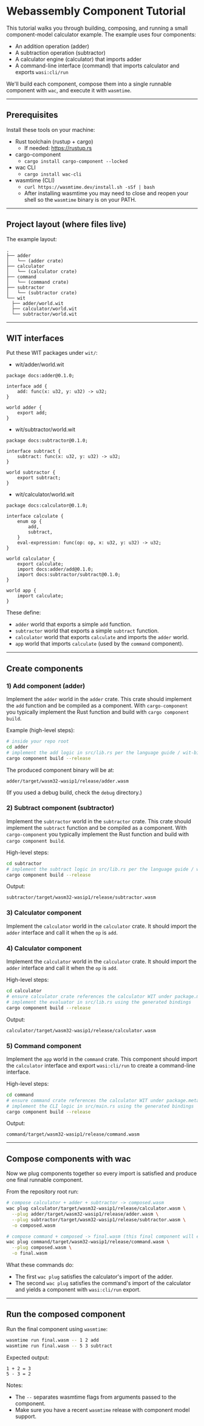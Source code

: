 # Webassembly Component Tutorial

This tutorial walks you through building, composing, and running a small component-model calculator example. The example uses four components:

- An addition operation (adder)
- A subtraction operation (subtractor)
- A calculator engine (calculator) that imports adder
- A command-line interface (command) that imports calculator and exports `wasi:cli/run`

We'll build each component, compose them into a single runnable component with `wac`, and execute it with `wasmtime`.

---

## Prerequisites

Install these tools on your machine:

- Rust toolchain (rustup + cargo)
  - If needed: https://rustup.rs
- cargo-component
  - `cargo install cargo-component --locked`
- wac CLI
  - `cargo install wac-cli`
- wasmtime (CLI)
  - `curl https://wasmtime.dev/install.sh -sSf | bash`
  - After installing wasmtime you may need to close and reopen your shell so the `wasmtime` binary is on your PATH.

---

## Project layout (where files live)

The example layout:

```
.
├── adder
│   └── (adder crate)
├── calculator
│   └── (calculator crate)
├── command
│   └── (command crate)
├── subtractor
│   └── (subtractor crate)
└── wit
  ├── adder/world.wit
  ├── calculator/world.wit
  └── subtractor/world.wit
```

---

## WIT interfaces

Put these WIT packages under `wit/`:

- wit/adder/world.wit
```wit
package docs:adder@0.1.0;

interface add {
    add: func(x: u32, y: u32) -> u32;
}

world adder {
    export add;
}
```

- wit/subtractor/world.wit
```wit
package docs:subtractor@0.1.0;

interface subtract {
    subtract: func(x: u32, y: u32) -> u32;
}

world subtractor {
    export subtract;
}
```

- wit/calculator/world.wit
```wit
package docs:calculator@0.1.0;

interface calculate {
    enum op {
        add,
        subtract,
    }
    eval-expression: func(op: op, x: u32, y: u32) -> u32;
}

world calculator {
    export calculate;
    import docs:adder/add@0.1.0;
    import docs:subtractor/subtract@0.1.0;
}

world app {
    import calculate;
}
```

These define:
- `adder` world that exports a simple `add` function.
- `subtractor` world that exports a simple `subtract` function.
- `calculator` world that exports `calculate` and imports the `adder` world.
- `app` world that imports `calculate` (used by the `command` component).

---

## Create components

### 1) Add component (adder)
Implement the `adder` world in the `adder` crate. This crate should implement the `add` function and be compiled as a component. With `cargo-component` you typically implement the Rust function and build with `cargo component build`.

Example (high-level steps):
```bash
# inside your repo root
cd adder
# implement the add logic in src/lib.rs per the language guide / wit-bindgen generated bindings
cargo component build --release
```

The produced component binary will be at:
```
adder/target/wasm32-wasip1/release/adder.wasm
```

(If you used a debug build, check the `debug` directory.)

### 2) Subtract component (subtractor)

Implement the `subtractor` world in the `subtractor` crate. This crate should implement the `subtract` function and be compiled as a component. With `cargo-component` you typically implement the Rust function and build with `cargo component build`.

High-level steps:
```bash
cd subtractor
# implement the subtract logic in src/lib.rs per the language guide / wit-bindgen generated bindings
cargo component build --release
```

Output:
```
subtractor/target/wasm32-wasip1/release/subtractor.wasm
```

### 3) Calculator component

Implement the `calculator` world in the `calculator` crate. It should import the `adder` interface and call it when the `op` is `add`.

### 4) Calculator component
Implement the `calculator` world in the `calculator` crate. It should import the `adder` interface and call it when the `op` is `add`.

High-level steps:
```bash
cd calculator
# ensure calculator crate references the calculator WIT under package.metadata.component.target
# implement the evaluator in src/lib.rs using the generated bindings
cargo component build --release
```

Output:
```
calculator/target/wasm32-wasip1/release/calculator.wasm
```

### 5) Command component
Implement the `app` world in the `command` crate. This component should import the `calculator` interface and export `wasi:cli/run` to create a command-line interface.

High-level steps:
```bash
cd command
# ensure command crate references the calculator WIT under package.metadata.component.target
# implement the CLI logic in src/main.rs using the generated bindings
cargo component build --release
```

Output:
```
command/target/wasm32-wasip1/release/command.wasm
```

---

## Compose components with wac

Now we plug components together so every import is satisfied and produce one final runnable component.

From the repository root run:

```bash
# compose calculator + adder + subtractor -> composed.wasm
wac plug calculator/target/wasm32-wasip1/release/calculator.wasm \
  --plug adder/target/wasm32-wasip1/release/adder.wasm \
  --plug subtractor/target/wasm32-wasip1/release/subtractor.wasm \
  -o composed.wasm

# compose command + composed -> final.wasm (this final component will export wasi:cli/run)
wac plug command/target/wasm32-wasip1/release/command.wasm \
  --plug composed.wasm \
  -o final.wasm
```

What these commands do:
- The first `wac plug` satisfies the calculator's import of the adder.
- The second `wac plug` satisfies the command's import of the calculator and yields a component with `wasi:cli/run` export.

---

## Run the composed component

Run the final component using `wasmtime`:

```bash
wasmtime run final.wasm -- 1 2 add
wasmtime run final.wasm -- 5 3 subtract
```

Expected output:
```
1 + 2 = 3
5 - 3 = 2
```

Notes:
- The `--` separates wasmtime flags from arguments passed to the component.
- Make sure you have a recent `wasmtime` release with component model support.